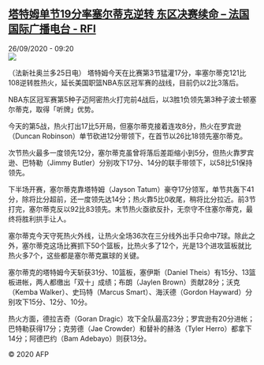 <!--1601110609000-->
[塔特姆单节19分率塞尔蒂克逆转 东区决赛续命 – 法国国际广播电台 - RFI](http://www.rfi.fr//cn/contenu/20200926-%E5%A1%94%E7%89%B9%E5%A7%86%E5%8D%95%E8%8A%8219%E5%88%86%E7%8E%87%E5%A1%9E%E5%B0%94%E8%92%82%E5%85%8B%E9%80%86%E8%BD%AC-%E4%B8%9C%E5%8C%BA%E5%86%B3%E8%B5%9B%E7%BB%AD%E5%91%BD)
------

<div>26/09/2020 - 09:20</div><img src="https://s.rfi.fr/media/display/b2fa5a22-ffcb-11ea-9c93-005056bf87d6/w:310/p:16x9/spo0002b.200926152001.jpg"><div class="t-content__body u-clearfix"><p>（法新社奥兰多25日电）    塔特姆今天在比赛第3节猛灌17分，率塞尔蒂克121比108逆转胜热火，延长美国职篮NBA东区冠军赛的战线，目前仍以2比3落后。</p><p>NBA东区冠军赛第5种子迈阿密热火打完前4战后，以3胜1负领先第3种子波士顿塞尔蒂克，取得「听牌」优势。</p><p>今天的第5战，热火打出17比5开局，但塞尔蒂克接着连攻8分，热火在罗宾逊（Duncan Robinson）单节砍进12分带领下，在首节以26比18领先塞尔蒂克。</p><p>次节热火最多一度领先12分，塞尔蒂克虽曾将落后差距缩小到5分，但热火靠罗宾逊、巴特勒（Jimmy Butler）分别攻下17分、14分的联手带领下，以58比51保持领先。</p><p>下半场开赛，塞尔蒂克靠塔特姆（Jayson Tatum）豪夺17分领军，单节共轰下41分，除将比分超前，还一度领先达14分；热火靠5比0收尾，稍将比分拉近。前3节打完，塞尔蒂克反以92比83领先。末节热火亟欲反扑，无奈守不住塞尔蒂克，最终将胜利拱手让人。</p><p>塞尔蒂克今天守死热火外线，让热火全场36次在三分线外出手只命中7球。除此之外，塞尔蒂克这场比赛抓下50个篮板，比热火多了12个，光是13个进攻篮板就比热火多7个，这些都是塞尔蒂克赢球的关键。</p><p>塞尔蒂克的塔特姆今天斩获31分、10篮板，塞伊斯（Daniel Theis）有15分、13篮板进帐，两人都缴出「双十」成绩；布朗（Jaylen Brown）贡献28分；沃克（Kemba Walker）、史玛特（Marcus Smart）、海沃德（Gordon Hayward）分别攻下15分、12分、10分。</p><p>热火方面，德拉吉奇（Goran Dragic）攻下全队最高23分；罗宾逊有20分进帐；巴特勒获得17分；克劳德（Jae Crowder）和替补的赫洛（Tyler Herro）都拿下14分；阿德巴约（Bam Adebayo）则获13分。</p><p class="t-copyright">© 2020 AFP</p>        </div>
